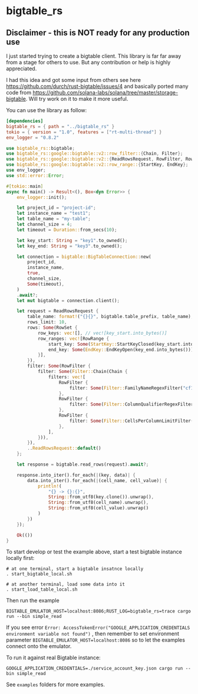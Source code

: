 # bigtable_rs

## Disclaimer - this is NOT ready for any production use

I just started trying to create a bigtable client. This library is far far away from a stage for others to use. But any
contribution or help is highly appreciated.

I had this idea and got some input from others see here
https://github.com/durch/rust-bigtable/issues/4
and basically ported many code from
https://github.com/solana-labs/solana/tree/master/storage-bigtable. Will try work on it to make it more useful.

You can use the library as follow:
```toml
[dependencies]
bigtable_rs = { path = "../bigtable_rs" }
tokio = { version = "1.0", features = ["rt-multi-thread"] }
env_logger = "0.8.2"
```

```rust
use bigtable_rs::bigtable;
use bigtable_rs::google::bigtable::v2::row_filter::{Chain, Filter};
use bigtable_rs::google::bigtable::v2::{ReadRowsRequest, RowFilter, RowSet, RowRange};
use bigtable_rs::google::bigtable::v2::row_range::{StartKey, EndKey};
use env_logger;
use std::error::Error;

#[tokio::main]
async fn main() -> Result<(), Box<dyn Error>> {
    env_logger::init();

    let project_id = "project-id";
    let instance_name = "test1";
    let table_name = "my-table";
    let channel_size = 4;
    let timeout = Duration::from_secs(10);

    let key_start: String = "key1".to_owned();
    let key_end: String = "key3".to_owned();

    let connection = bigtable::BigTableConnection::new(
        project_id,
        instance_name,
        true,
        channel_size,
        Some(timeout),
    )
    .await?;
    let mut bigtable = connection.client();

    let request = ReadRowsRequest {
        table_name: format!("{}{}", bigtable.table_prefix, table_name),
        rows_limit: 10,
        rows: Some(RowSet {
            row_keys: vec![], // vec![key_start.into_bytes()]
            row_ranges: vec![RowRange {
                start_key: Some(StartKey::StartKeyClosed(key_start.into_bytes())),
                end_key: Some(EndKey::EndKeyOpen(key_end.into_bytes())),
            }],
        }),
        filter: Some(RowFilter {
            filter: Some(Filter::Chain(Chain {
                filters: vec![
                    RowFilter {
                        filter: Some(Filter::FamilyNameRegexFilter("cf1".to_owned())),
                    },
                    RowFilter {
                        filter: Some(Filter::ColumnQualifierRegexFilter("c1".as_bytes().to_vec())),
                    },
                    RowFilter {
                        filter: Some(Filter::CellsPerColumnLimitFilter(1)),
                    },
                ],
            })),
        }),
        ..ReadRowsRequest::default()
    };

    let response = bigtable.read_rows(request).await?;

    response.into_iter().for_each(|(key, data)| {
        data.into_iter().for_each(|(cell_name, cell_value)| {
            println!(
                "{} -> {}:{}",
                String::from_utf8(key.clone()).unwrap(),
                String::from_utf8(cell_name).unwrap(),
                String::from_utf8(cell_value).unwrap()
            )
        })
    });

    Ok(())
}
```

To start develop or test the example above, start a test bigtable instance locally first:

```
# at one terminal, start a bigtable insatnce locally
. start_bigtable_local.sh

# at another terminal, load some data into it
. start_load_table_local.sh
```

Then run the example

```
BIGTABLE_EMULATOR_HOST=localhost:8086;RUST_LOG=bigtable_rs=trace cargo run --bin simple_read
```

If you see error `Error: AccessTokenError("GOOGLE_APPLICATION_CREDENTIALS environment variable not found")`
, then remember to set environment parameter `BIGTABLE_EMULATOR_HOST=localhost:8086`
so to let the examples connect onto the emulator.

To run it against real Bigtable instance:

```
GOOGLE_APPLICATION_CREDENTIALS=./service_account_key.json cargo run --bin simple_read
```

See `examples` folders for more examples.